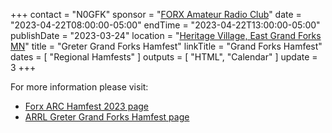 +++
contact = "N0GFK"
sponsor = "[FORX Amateur Radio Club](http://www.wa0jxt.org/)"
date = "2023-04-22T08:00:00-05:00"
endTime = "2023-04-22T13:00:00-05:00"
publishDate = "2023-03-24"
location = "[Heritage Village, East Grand Forks MN](/places/heritage-village-east-grand-forks/)"
title = "Greter Grand Forks Hamfest"
linkTitle = "Grand Forks Hamfest"
dates = [ "Regional Hamfests" ]
outputs = [ "HTML", "Calendar" ]
update = 3
+++
<!--
<div id="flyer">
{{< figure src="https://static.wixstatic.com/media/cbce30_c5e93c66e1a44703b8aac5a62f0e3a2d~mv2.jpg" >}}
</div>

<p class="clear"></p>
-->
For more information please visit:

* [Forx ARC Hamfest 2023 page](https://www.wa0jxt.org/general-8)
* [ARRL Greter Grand Forks Hamfest page](http://www.arrl.org/hamfests/greater-grand-forks-hamfest)
